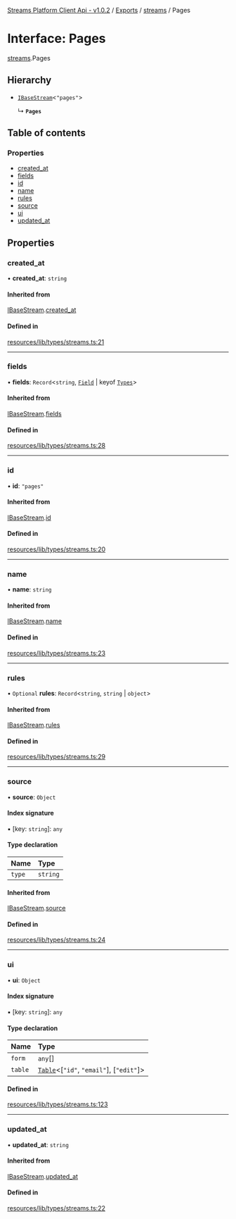 [Streams Platform Client Api - v1.0.2](../README.md) / [Exports](../modules.md) / [streams](../modules/streams.md) / Pages

# Interface: Pages

[streams](../modules/streams.md).Pages

## Hierarchy

- [`IBaseStream`](IBaseStream.md)<``"pages"``\>

  ↳ **`Pages`**

## Table of contents

### Properties

- [created\_at](streams.Pages.md#created_at)
- [fields](streams.Pages.md#fields)
- [id](streams.Pages.md#id)
- [name](streams.Pages.md#name)
- [rules](streams.Pages.md#rules)
- [source](streams.Pages.md#source)
- [ui](streams.Pages.md#ui)
- [updated\_at](streams.Pages.md#updated_at)

## Properties

### created\_at

• **created\_at**: `string`

#### Inherited from

[IBaseStream](IBaseStream.md).[created_at](IBaseStream.md#created_at)

#### Defined in

[resources/lib/types/streams.ts:21](https://github.com/laravel-streams/streams-core/blob/e866e1454/resources/lib/types/streams.ts#L21)

___

### fields

• **fields**: `Record`<`string`, [`Field`](../classes/Field.md) \| keyof [`Types`](fields.Types.md)\>

#### Inherited from

[IBaseStream](IBaseStream.md).[fields](IBaseStream.md#fields)

#### Defined in

[resources/lib/types/streams.ts:28](https://github.com/laravel-streams/streams-core/blob/e866e1454/resources/lib/types/streams.ts#L28)

___

### id

• **id**: ``"pages"``

#### Inherited from

[IBaseStream](IBaseStream.md).[id](IBaseStream.md#id)

#### Defined in

[resources/lib/types/streams.ts:20](https://github.com/laravel-streams/streams-core/blob/e866e1454/resources/lib/types/streams.ts#L20)

___

### name

• **name**: `string`

#### Inherited from

[IBaseStream](IBaseStream.md).[name](IBaseStream.md#name)

#### Defined in

[resources/lib/types/streams.ts:23](https://github.com/laravel-streams/streams-core/blob/e866e1454/resources/lib/types/streams.ts#L23)

___

### rules

• `Optional` **rules**: `Record`<`string`, `string` \| `object`\>

#### Inherited from

[IBaseStream](IBaseStream.md).[rules](IBaseStream.md#rules)

#### Defined in

[resources/lib/types/streams.ts:29](https://github.com/laravel-streams/streams-core/blob/e866e1454/resources/lib/types/streams.ts#L29)

___

### source

• **source**: `Object`

#### Index signature

▪ [key: `string`]: `any`

#### Type declaration

| Name | Type |
| :------ | :------ |
| `type` | `string` |

#### Inherited from

[IBaseStream](IBaseStream.md).[source](IBaseStream.md#source)

#### Defined in

[resources/lib/types/streams.ts:24](https://github.com/laravel-streams/streams-core/blob/e866e1454/resources/lib/types/streams.ts#L24)

___

### ui

• **ui**: `Object`

#### Index signature

▪ [key: `string`]: `any`

#### Type declaration

| Name | Type |
| :------ | :------ |
| `form` | `any`[] |
| `table` | [`Table`](ui.table.Table.md)<[``"id"``, ``"email"``], [``"edit"``]\> |

#### Defined in

[resources/lib/types/streams.ts:123](https://github.com/laravel-streams/streams-core/blob/e866e1454/resources/lib/types/streams.ts#L123)

___

### updated\_at

• **updated\_at**: `string`

#### Inherited from

[IBaseStream](IBaseStream.md).[updated_at](IBaseStream.md#updated_at)

#### Defined in

[resources/lib/types/streams.ts:22](https://github.com/laravel-streams/streams-core/blob/e866e1454/resources/lib/types/streams.ts#L22)
